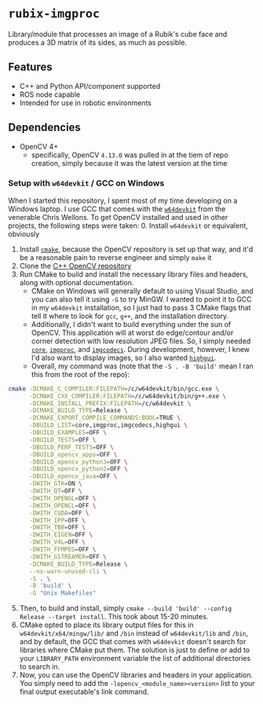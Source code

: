 # `rubix-imgproc`
Library/module that processes an image of a Rubik's cube face and produces a 3D matrix of its sides, as much as possible.

## Features
- C++ and Python API/component supported
- ROS node capable
- Intended for use in robotic environments

## Dependencies
- OpenCV 4+
   - specifically, OpenCV `4.13.0` was pulled in at the tiem of repo creation, simply because it was the latest version at the time

### Setup with `w64devkit` / GCC on Windows
When I started this repository, I spent most of my time developing on a Windows laptop. I use GCC that comes with the [`w64devkit`](https://github.com/skeeto/w64devkit) from the venerable Chris Wellons. To get OpenCV installed and used in other projects, the following steps were taken:
0. Install `w64devkit` or equivalent, obviously
1. Install [`cmake`](https://cmake.org/download/), because the OpenCV repository is set up that way, and it'd be a reasonable pain to reverse engineer and simply `make` it
2. Clone the [C++ OpenCV repository](https://github.com/opencv/opencv/)
3. Run CMake to build and install the necessary library files and headers, along with optional documentation.
   - CMake on Windows will generally default to using Visual Studio, and you can also tell it using `-G` to try MinGW. I wanted to point it to GCC in my `w64devkit` installation, so I just had to pass 3 CMake flags that tell it where to look for `gcc`, `g++`, and the installation directory.
   - Additionally, I didn't want to build everything under the sun of OpenCV. This application will at worst do edge/contour and/or corner detection with low resolution JPEG files. So, I simply needed [`core`](https://docs.opencv.org/4.12.0/d0/de1/group__core.html), [`imgproc`](https://docs.opencv.org/4.12.0/d7/dbd/group__imgproc.html), and [`imgcodecs`](https://docs.opencv.org/4.12.0/d4/da8/group__imgcodecs.html). During development, however, I knew I'd also want to display images, so I also wanted [`highgui`](https://docs.opencv.org/4.12.0/d7/dfc/group__highgui.html).
   - Overall, my command was (note that the `-S . -B 'build'` mean I ran this from the root of the repo):
```bash
cmake -DCMAKE_C_COMPILER:FILEPATH=/c/w64devkit/bin/gcc.exe \
      -DCMAKE_CXX_COMPILER:FILEPATH=/c/w64devkit/bin/g++.exe \
      -DCMAKE_INSTALL_PREFIX:FILEPATH=/c/w64devkit \
      -DCMAKE_BUILD_TYPE=Release \
      -DCMAKE_EXPORT_COMPILE_COMMANDS:BOOL=TRUE \
      -DBUILD_LIST=core,imgproc,imgcodecs,highgui \
      -DBUILD_EXAMPLES=OFF \
      -DBUILD_TESTS=OFF \
      -DBUILD_PERF_TESTS=OFF \
      -DBUILD_opencv_apps=OFF \
      -DBUILD_opencv_python3=OFF \
      -DBUILD_opencv_python2=OFF \
      -DBUILD_opencv_java=OFF \
      -DWITH_GTK=ON \
      -DWITH_QT=OFF \
      -DWITH_OPENGL=OFF \
      -DWITH_OPENCL=OFF \
      -DWITH_CUDA=OFF \
      -DWITH_IPP=OFF \
      -DWITH_TBB=OFF \
      -DWITH_EIGEN=OFF \
      -DWITH_V4L=OFF \
      -DWITH_FFMPEG=OFF \
      -DWITH_GSTREAMER=OFF \
      -DCMAKE_BUILD_TYPE=Release \
      --no-warn-unused-cli \
      -S . \
      -B 'build' \
      -G "Unix Makefiles"
```

5. Then, to build and install, simply `cmake --build 'build' --config Release --target install`. This took about 15-20 minutes.
6. CMake opted to place its library output files for this in `w64devkit/x64/mingw/lib/` and `/bin` instead of `w64devkit/lib` and `/bin`, and by default, the GCC that comes with `w64devkit` doesn't search for libraries where CMake put them. The solution is just to define or add to your `LIBRARY_PATH` environment variable the list of additional directories to search in.
7. Now, you can use the OpenCV libraries and headers in your application. You simply need to add the `-lopencv_<module_name><version>` list to your final output executable's link command.
